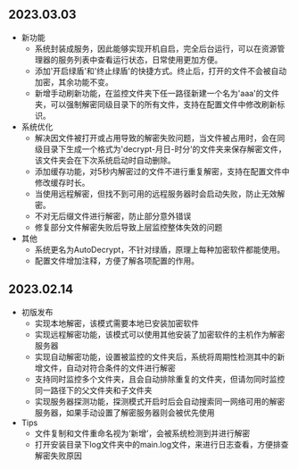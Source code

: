 ## 2023.03.03

- 新功能
  - 系统封装成服务，因此能够实现开机自启，完全后台运行，可以在资源管理器的服务列表中查看运行状态，日常使用更加方便。
  - 添加'开启绿盾'和'终止绿盾'的快捷方式。终止后，打开的文件不会被自动加密，其余功能不变。
  - 新增手动刷新功能，在监控文件夹下任一路径新建一个名为'aaa'的文件夹，可以强制解密同级目录下的所有文件，支持在配置文件中修改刷新标识。
- 系统优化
  - 解决因文件被打开或占用导致的解密失败问题，当文件被占用时，会在同级目录下生成一个格式为'decrypt-月日-时分'的文件夹来保存解密文件，该文件夹会在下次系统启动时自动删除。
  - 添加缓存功能，对5秒内解密过的文件不进行重复解密，支持在配置文件中修改缓存时长。
  - 当使用远程解密，但找不到可用的远程服务器时会启动失败，防止无效解密。
  - 不对无后缀文件进行解密，防止部分意外错误
  - 修复部分文件解密失败后导致上层监控整体失效的问题
- 其他
  - 系统更名为AutoDecrypt，不针对绿盾，原理上每种加密软件都能使用。
  - 配置文件增加注释，方便了解各项配置的作用。

## 2023.02.14

- 初版发布
  - 实现本地解密，该模式需要本地已安装加密软件
  - 实现远程解密功能，该模式可以使用其他安装了加密软件的主机作为解密服务器
  - 实现自动解密功能，设置被监控的文件夹后，系统将周期性检测其中的新增文件，自动对符合条件的文件进行解密
  - 支持同时监控多个文件夹，且会自动排除重复的文件夹，但请勿同时监控同一路径下的父文件夹和子文件夹
  - 实现服务器探测功能，探测模式开启时后会自动搜索同一网络可用的解密服务器，如果手动设置了解密服务器则会被优先使用
- Tips
  - 文件复制和文件重命名视为‘新增’，会被系统检测到并进行解密
  - 打开安装目录下log文件夹中的main.log文件，来进行日志查看，方便排查解密失败原因

